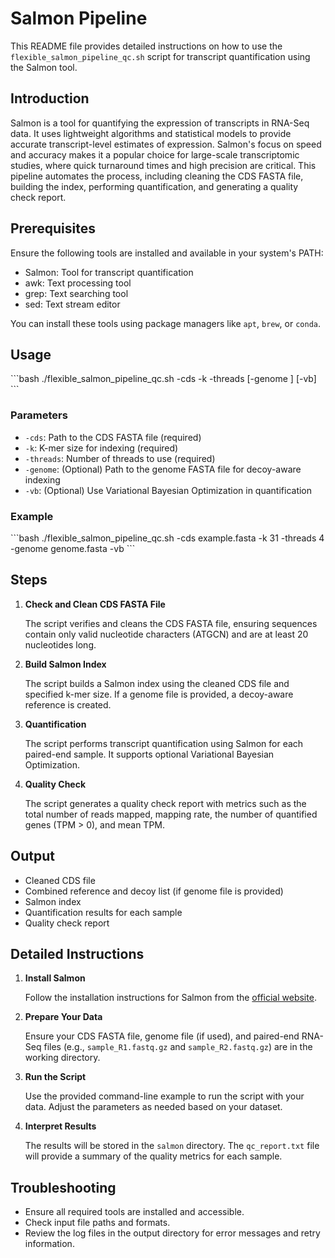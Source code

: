
# Salmon Pipeline

This README file provides detailed instructions on how to use the `flexible_salmon_pipeline_qc.sh` script for transcript quantification using the Salmon tool.

## Introduction

Salmon is a tool for quantifying the expression of transcripts in RNA-Seq data. It uses lightweight algorithms and statistical models to provide accurate transcript-level estimates of expression. Salmon's focus on speed and accuracy makes it a popular choice for large-scale transcriptomic studies, where quick turnaround times and high precision are critical. This pipeline automates the process, including cleaning the CDS FASTA file, building the index, performing quantification, and generating a quality check report.

## Prerequisites

Ensure the following tools are installed and available in your system's PATH:

- Salmon: Tool for transcript quantification
- awk: Text processing tool
- grep: Text searching tool
- sed: Text stream editor

You can install these tools using package managers like `apt`, `brew`, or `conda`.

## Usage

\`\`\`bash
./flexible_salmon_pipeline_qc.sh -cds <CDS file> -k <k-mer number> -threads <number of threads> [-genome <genome file>] [-vb]
\`\`\`

### Parameters

- `-cds`: Path to the CDS FASTA file (required)
- `-k`: K-mer size for indexing (required)
- `-threads`: Number of threads to use (required)
- `-genome`: (Optional) Path to the genome FASTA file for decoy-aware indexing
- `-vb`: (Optional) Use Variational Bayesian Optimization in quantification

### Example

\`\`\`bash
./flexible_salmon_pipeline_qc.sh -cds example.fasta -k 31 -threads 4 -genome genome.fasta -vb
\`\`\`

## Steps

1. **Check and Clean CDS FASTA File**

   The script verifies and cleans the CDS FASTA file, ensuring sequences contain only valid nucleotide characters (ATGCN) and are at least 20 nucleotides long.

2. **Build Salmon Index**

   The script builds a Salmon index using the cleaned CDS file and specified k-mer size. If a genome file is provided, a decoy-aware reference is created.

3. **Quantification**

   The script performs transcript quantification using Salmon for each paired-end sample. It supports optional Variational Bayesian Optimization.

4. **Quality Check**

   The script generates a quality check report with metrics such as the total number of reads mapped, mapping rate, the number of quantified genes (TPM > 0), and mean TPM.

## Output

- Cleaned CDS file
- Combined reference and decoy list (if genome file is provided)
- Salmon index
- Quantification results for each sample
- Quality check report

## Detailed Instructions

1. **Install Salmon**

   Follow the installation instructions for Salmon from the [official website](https://salmon.readthedocs.io/en/latest/).

2. **Prepare Your Data**

   Ensure your CDS FASTA file, genome file (if used), and paired-end RNA-Seq files (e.g., `sample_R1.fastq.gz` and `sample_R2.fastq.gz`) are in the working directory.

3. **Run the Script**

   Use the provided command-line example to run the script with your data. Adjust the parameters as needed based on your dataset.

4. **Interpret Results**

   The results will be stored in the `salmon` directory. The `qc_report.txt` file will provide a summary of the quality metrics for each sample.

## Troubleshooting

- Ensure all required tools are installed and accessible.
- Check input file paths and formats.
- Review the log files in the output directory for error messages and retry information.
